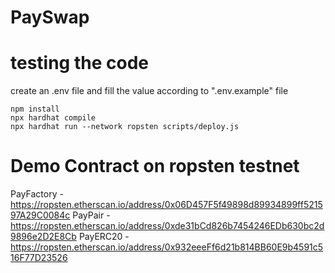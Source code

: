 # PaySwap

# testing the code

create an .env file and fill the value according to ".env.example" file

```shell
npm install
npx hardhat compile
npx hardhat run --network ropsten scripts/deploy.js
```

# Demo Contract on ropsten testnet

PayFactory - <link>https://ropsten.etherscan.io/address/0x06D457F5f49898d89934899ff521597A29C0084c</link>
PayPair - <link>https://ropsten.etherscan.io/address/0xde31bCd826b7454246EDb630bc2d9896e2D2E8Cb</link>
PayERC20 - <link>https://ropsten.etherscan.io/address/0x932eeeFf6d21b814BB60E9b4591c516F77D23526</link>
